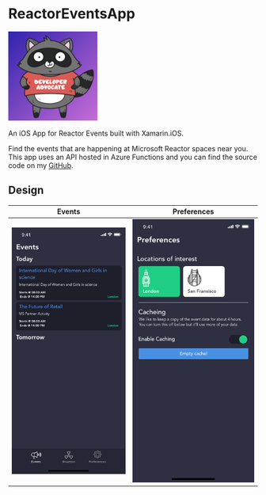 # ReactorEventsApp
![app icon](https://github.com/MikeCodesDotNET/ReactorEventsApp/blob/master/assets/iPhone%20App%2060pt@3x.png?raw=true)

An iOS App for Reactor Events built with Xamarin.iOS. 

Find the events that are happening at Microsoft Reactor spaces near you. This app uses an API hosted in Azure Functions and you can find the source code on my [GitHub](https://github.com/MikeCodesDotNET/Reactor-Events-API). 

## Design

| Events        | Preferences   |
| ------------- |:-------------:|
| ![app events](https://github.com/MikeCodesDotNET/ReactorEventsApp/blob/master/assets/EventsDesign.png?raw=true)| ![app preferences](https://github.com/MikeCodesDotNET/ReactorEventsApp/blob/master/assets/PreferencesDesign.png?raw=true)|



